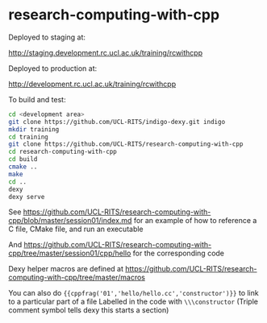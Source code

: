 research-computing-with-cpp
===========================

Deployed to staging at:

http://staging.development.rc.ucl.ac.uk/training/rcwithcpp

Deployed to production at:

http://development.rc.ucl.ac.uk/training/rcwithcpp

To build and test:

``` bash
cd <development area>
git clone https://github.com/UCL-RITS/indigo-dexy.git indigo
mkdir training
cd training
git clone https://github.com/UCL-RITS/research-computing-with-cpp
cd research-computing-with-cpp
cd build
cmake ..
make
cd ..
dexy
dexy serve
```

See https://github.com/UCL-RITS/research-computing-with-cpp/blob/master/session01/index.md for an example of how to reference a C file, CMake file, and run an executable

And https://github.com/UCL-RITS/research-computing-with-cpp/tree/master/session01/cpp/hello
for the corresponding code

Dexy helper macros are defined at https://github.com/UCL-RITS/research-computing-with-cpp/tree/master/macros

You can also do `{{cppfrag('01','hello/hello.cc','constructor')}}` to link to a particular part of a file
Labelled in the code with ` \\\constructor `
(Triple comment symbol tells dexy this starts a section)
